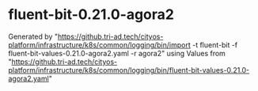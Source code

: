 # fluent-bit-0.21.0-agora2

Generated by "https://github.tri-ad.tech/cityos-platform/infrastructure/k8s/common/logging/bin/import -t fluent-bit -f fluent-bit-values-0.21.0-agora2.yaml -r agora2"
using Values from "https://github.tri-ad.tech/cityos-platform/infrastructure/k8s/common/logging/bin/fluent-bit-values-0.21.0-agora2.yaml"

